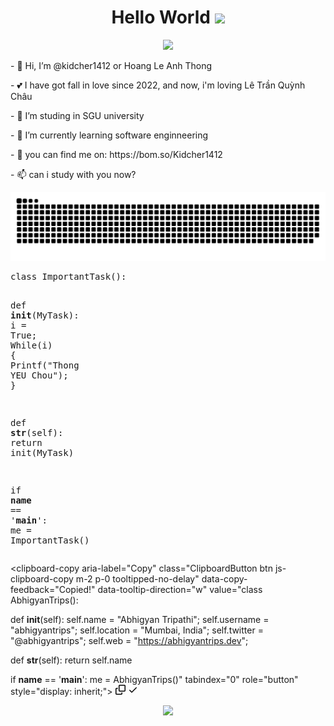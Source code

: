<h1 align="center">Hello World <img src="https://media.giphy.com/media/hvRJCLFzcasrR4ia7z/giphy.gif" width="35"></h1>
<p align="center">
  <a href="https://github.com/DenverCoder1/readme-typing-svg"><img src="https://readme-typing-svg.herokuapp.com?lines=Hi,+I'm+Hoang+Le+Anh+Thong;I'm+a+Software+Engineer+Student;And+is+Competitive+Programmer;Study+in+SGU+on+2020;.+.+.+loving+DS%20|%20Algorithms%20|%20OOP%20;And+.+.+.;i+love+Chou+❤️&center=true&width=500&height=50"></a>
<p>- 👋 Hi, I’m @kidcher1412 or Hoang Le Anh Thong</p>
<p>- 💕 I have got fall in love since 2022, and now, i'm loving Lê Trần Quỳnh Châu</p>
<p>- 👀 I’m studing in SGU university</p>
<p>- 🌱 I’m currently learning software enginneering</p>
<p>- 💞️ you can find me on: https://bom.so/Kidcher1412</p>
<p>- 📫 can i study with you now?</p>
  <p align="center" dir="auto">
  <a target="_blank" rel="noopener noreferrer" href="https://github.com/DHANOLA/DHANOLA/raw/output/github-contribution-grid-snake.svg"><img src="https://github.com/DHANOLA/DHANOLA/raw/output/github-contribution-grid-snake.svg" alt="snake" style="max-width: 100%;"></a>
  
 <div class="highlight highlight-source-python notranslate position-relative overflow-auto"><pre><span class="pl-k">class</span> <span class="pl-v">ImportantTask</span>():
    
  <span class="pl-k">def</span> <span class="pl-en">__init__</span>(<span class="pl-s1">MyTask</span>):
    <span class="pl-s1">i</span> <span class="pl-c1">=</span> <span class="pl-s">True</span>;
    <span class="pl-s1">While(</span><span class="pl-c1"></span><span class="pl-s">i</span><span class="pl-s1">)</span>
    <span class="pl-s1">{</span>
    <span class="pl-s1">    </span><span class="pl-s1">Printf(</span><span class="pl-c1"></span><span class="pl-s">"Thong YEU Chou"</span><span class="pl-s1">)</span>;
    <span class="pl-s1">}</span>

      
  <span class="pl-k">def</span> <span class="pl-en">__str__</span>(<span class="pl-s1">self</span>):
    <span class="pl-k">return</span> <span class="pl-s1">init(</span><span class="pl-s1">MyTask</span><span class="pl-s1">)</span>

<span class="pl-k">if</span> <span class="pl-s1">__name__</span> <span class="pl-c1">==</span> <span class="pl-s">'__main__'</span>:
    <span class="pl-s1">me</span> <span class="pl-c1">=</span> <span class="pl-v">ImportantTask</span>()</pre><div class="zeroclipboard-container position-absolute right-0 top-0">
    <clipboard-copy aria-label="Copy" class="ClipboardButton btn js-clipboard-copy m-2 p-0 tooltipped-no-delay" data-copy-feedback="Copied!" data-tooltip-direction="w" value="class AbhigyanTrips():
    
  def __init__(self):
    self.name = &quot;Abhigyan Tripathi&quot;;
    self.username = &quot;abhigyantrips&quot;;
    self.location = &quot;Mumbai, India&quot;;
    self.twitter = &quot;@abhigyantrips&quot;;
    self.web = &quot;https://abhigyantrips.dev&quot;;
  
  def __str__(self):
    return self.name

if __name__ == '__main__':
    me = AbhigyanTrips()" tabindex="0" role="button" style="display: inherit;">
      <svg aria-hidden="true" height="16" viewBox="0 0 16 16" version="1.1" width="16" data-view-component="true" class="octicon octicon-copy js-clipboard-copy-icon m-2">
    <path fill-rule="evenodd" d="M0 6.75C0 5.784.784 5 1.75 5h1.5a.75.75 0 010 1.5h-1.5a.25.25 0 00-.25.25v7.5c0 .138.112.25.25.25h7.5a.25.25 0 00.25-.25v-1.5a.75.75 0 011.5 0v1.5A1.75 1.75 0 019.25 16h-7.5A1.75 1.75 0 010 14.25v-7.5z"></path><path fill-rule="evenodd" d="M5 1.75C5 .784 5.784 0 6.75 0h7.5C15.216 0 16 .784 16 1.75v7.5A1.75 1.75 0 0114.25 11h-7.5A1.75 1.75 0 015 9.25v-7.5zm1.75-.25a.25.25 0 00-.25.25v7.5c0 .138.112.25.25.25h7.5a.25.25 0 00.25-.25v-7.5a.25.25 0 00-.25-.25h-7.5z"></path>
</svg>
      <svg aria-hidden="true" height="16" viewBox="0 0 16 16" version="1.1" width="16" data-view-component="true" class="octicon octicon-check js-clipboard-check-icon color-fg-success d-none m-2">
    <path fill-rule="evenodd" d="M13.78 4.22a.75.75 0 010 1.06l-7.25 7.25a.75.75 0 01-1.06 0L2.22 9.28a.75.75 0 011.06-1.06L6 10.94l6.72-6.72a.75.75 0 011.06 0z"></path>
</svg>
    </clipboard-copy>
  </div></div>
  
  <p align="center"><img src="https://user-images.githubusercontent.com/100288144/173637555-f4b9002d-376a-4937-998f-835b1aa440a0.jpg">
<!-- ![preview](https://user-images.githubusercontent.com/100288144/173637555-f4b9002d-376a-4937-998f-835b1aa440a0.jpg) -->

<!--
<div align="center">
  <a href="https://open.spotify.com/user/314ciqp2w5d5r257anrpi6adjazy">
    <img src="https://spotify-readme-theta-virid.vercel.app/api?scan=true&theme=dark" width="240px">
  </a>
</div>
-->

<!---
kidcher1412/kidcher1412 is a ✨ special ✨ repository because its `README.md` (this file) appears on your GitHub profile.
You can click the Preview link to take a look at your changes.
--->
